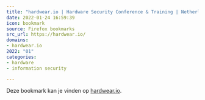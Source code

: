 ```yaml
---
title: "hardwear.io | Hardware Security Conference & Training | Netherlands, Germany & USA"
date: 2022-01-24 16:59:39
icon: bookmark
source: Firefox bookmarks
src_url: https://hardwear.io/
domains:
- hardwear.io
2022: "01"
categories:
- hardware
- information security

---
```

Deze bookmark kan je vinden op [hardwear.io](https://hardwear.io/).
